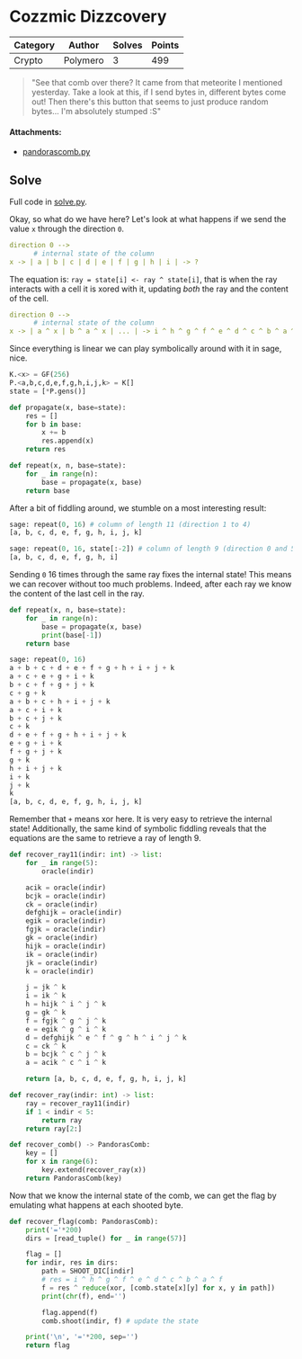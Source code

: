 # Cozzmic Dizzcovery

| Category | Author   | Solves | Points |
---------- | -------- | ------ | ------ |
| Crypto   | Polymero |      3 |   499  |

> "See that comb over there? It came from that meteorite I mentioned yesterday. Take a look at this, if I send bytes in, different bytes come out! Then there's this button that seems to just produce random bytes... I'm absolutely stumped :S"

#### Attachments:
- [pandorascomb.py](./pandorascomb.py)

## Solve
Full code in [solve.py](./solve.py).

Okay, so what do we have here? Let's look at what happens if we send the value `x` through the direction `0`.

```yml
direction 0 -->
      # internal state of the column
x -> | a | b | c | d | e | f | g | h | i | -> ?
```

The equation is: `ray = state[i] <- ray ^ state[i]`, that is when the ray interacts with a cell it is xored with it, updating *both* the ray and the content of the cell.

```yml
direction 0 -->
      # internal state of the column
x -> | a ^ x | b ^ a ^ x | ... | -> i ^ h ^ g ^ f ^ e ^ d ^ c ^ b ^ a ^ x
```

Since everything is linear we can play symbolically around with it in sage, nice.

```py
K.<x> = GF(256)
P.<a,b,c,d,e,f,g,h,i,j,k> = K[]
state = [*P.gens()]

def propagate(x, base=state):
    res = []
    for b in base:
        x += b
        res.append(x)
    return res

def repeat(x, n, base=state):
    for _ in range(n):
        base = propagate(x, base)
    return base
```

After a bit of fiddling around, we stumble on a most interesting result:

```py
sage: repeat(0, 16) # column of length 11 (direction 1 to 4)
[a, b, c, d, e, f, g, h, i, j, k]

sage: repeat(0, 16, state[:-2]) # column of length 9 (direction 0 and 5)
[a, b, c, d, e, f, g, h, i]
```

Sending `0` 16 times through the same ray fixes the internal state! This means we can recover without too much problems. Indeed, after each ray we know the content of the last cell in the ray.

```py
def repeat(x, n, base=state):
    for _ in range(n):
        base = propagate(x, base)
        print(base[-1])
    return base
```
```py
sage: repeat(0, 16)
a + b + c + d + e + f + g + h + i + j + k
a + c + e + g + i + k
b + c + f + g + j + k
c + g + k
a + b + c + h + i + j + k
a + c + i + k
b + c + j + k
c + k
d + e + f + g + h + i + j + k
e + g + i + k
f + g + j + k
g + k
h + i + j + k
i + k
j + k
k
[a, b, c, d, e, f, g, h, i, j, k]
```

Remember that `+` means xor here. It is very easy to retrieve the internal state! Additionally, the same kind of symbolic fiddling reveals that the equations are the same to retrieve a ray of length 9.

```py
def recover_ray11(indir: int) -> list:
    for _ in range(5):
        oracle(indir)

    acik = oracle(indir)
    bcjk = oracle(indir)
    ck = oracle(indir)
    defghijk = oracle(indir)
    egik = oracle(indir)
    fgjk = oracle(indir)
    gk = oracle(indir)
    hijk = oracle(indir)
    ik = oracle(indir)
    jk = oracle(indir)
    k = oracle(indir)

    j = jk ^ k
    i = ik ^ k
    h = hijk ^ i ^ j ^ k
    g = gk ^ k
    f = fgjk ^ g ^ j ^ k
    e = egik ^ g ^ i ^ k
    d = defghijk ^ e ^ f ^ g ^ h ^ i ^ j ^ k
    c = ck ^ k
    b = bcjk ^ c ^ j ^ k
    a = acik ^ c ^ i ^ k

    return [a, b, c, d, e, f, g, h, i, j, k]

def recover_ray(indir: int) -> list:
    ray = recover_ray11(indir)
    if 1 < indir < 5:
        return ray
    return ray[2:]

def recover_comb() -> PandorasComb:
    key = []
    for x in range(6):
        key.extend(recover_ray(x))
    return PandorasComb(key)
```

Now that we know the internal state of the comb, we can get the flag by emulating what happens at each shooted byte.

```py
def recover_flag(comb: PandorasComb):
    print('='*200)
    dirs = [read_tuple() for _ in range(57)]

    flag = []
    for indir, res in dirs:
        path = SHOOT_DIC[indir]
        # res = i ^ h ^ g ^ f ^ e ^ d ^ c ^ b ^ a ^ f
        f = res ^ reduce(xor, [comb.state[x][y] for x, y in path])
        print(chr(f), end='')

        flag.append(f)
        comb.shoot(indir, f) # update the state

    print('\n', '='*200, sep='')
    return flag
```